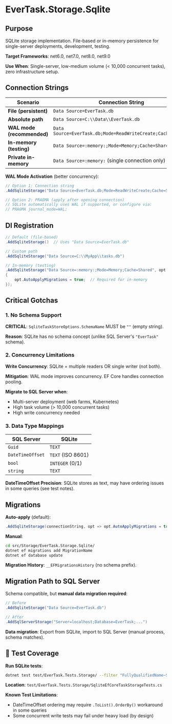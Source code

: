 # EverTask.Storage.Sqlite

## Purpose

SQLite storage implementation. File-based or in-memory persistence for single-server deployments, development, testing.

**Target Frameworks**: net6.0, net7.0, net8.0, net9.0

**Use When**: Single-server, low-medium volume (< 10,000 concurrent tasks), zero infrastructure setup.

## Connection Strings

| Scenario | Connection String |
|----------|-------------------|
| **File (persistent)** | `Data Source=EverTask.db` |
| **Absolute path** | `Data Source=C:\\Data\\EverTask.db` |
| **WAL mode (recommended)** | `Data Source=EverTask.db;Mode=ReadWriteCreate;Cache=Shared` |
| **In-memory (testing)** | `Data Source=:memory:;Mode=Memory;Cache=Shared` |
| **Private in-memory** | `Data Source=:memory:` (single connection only) |

**WAL Mode Activation** (better concurrency):
```csharp
// Option 1: Connection string
.AddSqliteStorage("Data Source=EverTask.db;Mode=ReadWriteCreate;Cache=Shared")

// Option 2: PRAGMA (apply after opening connection)
// SQLite automatically uses WAL if supported, or configure via:
// PRAGMA journal_mode=WAL;
```

## DI Registration

```csharp
// Default (file-based)
.AddSqliteStorage()  // Uses "Data Source=EverTask.db"

// Custom path
.AddSqliteStorage("Data Source=C:\\MyApp\\tasks.db")

// In-memory (testing)
.AddSqliteStorage("Data Source=:memory:;Mode=Memory;Cache=Shared", opt =>
{
    opt.AutoApplyMigrations = true;  // Required for in-memory
});
```

## Critical Gotchas

### 1. No Schema Support
**CRITICAL**: `SqliteTaskStoreOptions.SchemaName` MUST be `""` (empty string).

**Reason**: SQLite has no schema concept (unlike SQL Server's `"EverTask"` schema).

### 2. Concurrency Limitations
**Write Concurrency**: SQLite = multiple readers OR single writer (not both).

**Mitigation**: WAL mode improves concurrency. EF Core handles connection pooling.

**Migrate to SQL Server when**:
- Multi-server deployment (web farms, Kubernetes)
- High task volume (> 10,000 concurrent tasks)
- High write concurrency needed

### 3. Data Type Mappings

| SQL Server | SQLite |
|------------|--------|
| `Guid` | `TEXT` |
| `DateTimeOffset` | `TEXT` (ISO 8601) |
| `bool` | `INTEGER` (0/1) |
| `string` | `TEXT` |

**DateTimeOffset Precision**: SQLite stores as text, may have ordering issues in some queries (see test notes).

## Migrations

**Auto-apply** (default):
```csharp
.AddSqliteStorage(connectionString, opt => opt.AutoApplyMigrations = true);
```

**Manual**:
```bash
cd src/Storage/EverTask.Storage.Sqlite/
dotnet ef migrations add MigrationName
dotnet ef database update
```

**Migration History**: `__EFMigrationsHistory` (no schema prefix).

## Migration Path to SQL Server

Schema compatible, but **manual data migration required**:

```csharp
// Before
.AddSqliteStorage("Data Source=EverTask.db")

// After
.AddSqlServerStorage("Server=localhost;Database=EverTask;...")
```

**Data migration**: Export from SQLite, import to SQL Server (manual process, schema matches).

## 🔗 Test Coverage

**Run SQLite tests**:
```bash
dotnet test test/EverTask.Tests.Storage/ --filter "FullyQualifiedName~SqliteEfCoreTaskStorageTests"
```

**Location**: `test/EverTask.Tests.Storage/SqliteEfCoreTaskStorageTests.cs`

**Known Test Limitations**:
- DateTimeOffset ordering may require `.ToList().OrderBy()` workaround in some queries
- Some concurrent write tests may fail under heavy load (by design)
